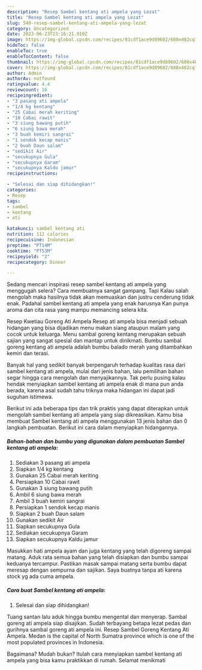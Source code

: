 ```yaml
---
description: "Resep Sambel kentang ati ampela yang Lezat"
title: "Resep Sambel kentang ati ampela yang Lezat"
slug: 549-resep-sambel-kentang-ati-ampela-yang-lezat
category: Uncategorized
date: 2023-06-23T23:16:21.910Z
image: https://img-global.cpcdn.com/recipes/81cdf1ace9d89602/680x482cq70/sambel-kentang-ati-ampela-foto-resep-utama.jpg
hideToc: false
enableToc: true
enableTocContent: false
thumbnail: https://img-global.cpcdn.com/recipes/81cdf1ace9d89602/680x482cq70/sambel-kentang-ati-ampela-foto-resep-utama.jpg
cover: https://img-global.cpcdn.com/recipes/81cdf1ace9d89602/680x482cq70/sambel-kentang-ati-ampela-foto-resep-utama.jpg
author: Admin
authorAv: notfound
ratingvalue: 4.4
reviewcount: 16
recipeingredient:
- "3 pasang ati ampela"
- "1/4 kg kentang"
- "25 Cabai merah keriting"
- "10 Cabai rawit"
- "3 siung bawang putih"
- "6 siung bawa merah"
- "3 buah kemiri sangrai"
- "1 sendok kecap manis"
- "2 buah Daun salam"
- "sedikit Air"
- "secukupnya Gula"
- "secukupnya Garam"
- "secukupnya Kaldu jamur"
recipeinstructions:

- "Selesai dan siap dihidangkan!"
categories:
- Resep
tags:
- sambel
- kentang
- ati

katakunci: sambel kentang ati 
nutrition: 112 calories
recipecuisine: Indonesian
preptime: "PT14M"
cooktime: "PT53M"
recipeyield: "2"
recipecategory: Dinner

---
```



Sedang mencari inspirasi resep sambel kentang ati ampela yang menggugah selera? Cara membuatnya sangat gampang. Tapi Kalau salah mengolah maka hasilnya tidak akan memuaskan dan justru cenderung tidak enak. Padahal sambel kentang ati ampela yang enak harusnya Kan punya aroma dan cita rasa yang mampu memancing selera kita.


Resep Kwetiau Goreng Ati Ampela Resep ati ampela bisa menjadi sebuah hidangan yang bisa dijadikan menu makan siang ataupun malam yang cocok untuk keluarga. Menu sambal goreng kentang merupakan sebuah sajian yang sangat spesial dan mantap untuk dinikmati. Bumbu sambal goreng kentang ati ampela adalah bumbu balado merah yang ditambahkan kemiri dan terasi.

Banyak hal yang sedikit banyak berpengaruh terhadap kualitas rasa dari sambel kentang ati ampela, mulai dari jenis bahan, lalu pemilihan bahan segar hingga cara mengolah dan menyajikannya. Tak perlu pusing kalau hendak menyiapkan sambel kentang ati ampela enak di mana pun anda berada, karena asal sudah tahu triknya maka hidangan ini dapat jadi suguhan istimewa.


Berikut ini ada beberapa tips dan trik praktis yang dapat diterapkan untuk mengolah sambel kentang ati ampela yang siap dikreasikan. Kamu bisa membuat Sambel kentang ati ampela menggunakan 13 jenis bahan dan 0 langkah pembuatan. Berikut ini cara dalam menyiapkan hidangannya.

<!--inarticleads1-->

##### Bahan-bahan dan bumbu yang digunakan dalam pembuatan Sambel kentang ati ampela:

1. Sediakan 3 pasang ati ampela
1. Siapkan 1/4 kg kentang
1. Gunakan 25 Cabai merah keriting
1. Persiapkan 10 Cabai rawit
1. Gunakan 3 siung bawang putih
1. Ambil 6 siung bawa merah
1. Ambil 3 buah kemiri sangrai
1. Persiapkan 1 sendok kecap manis
1. Siapkan 2 buah Daun salam
1. Gunakan sedikit Air
1. Siapkan secukupnya Gula
1. Sediakan secukupnya Garam
1. Siapkan secukupnya Kaldu jamur


Masukkan hati ampela ayam dan juga kentang yang telah digoreng sampai matang. Aduk rata semua bahan yang telah disiapkan dan bumbu sampai keduanya tercampur. Pastikan masak sampai matang serta bumbu dapat meresap dengan sempurna dan sajikan. Saya buatnya tanpa ati karena stock yg ada cuma ampela. 

<!--inarticleads2-->

##### Cara buat Sambel kentang ati ampela:


1. Selesai dan siap dihidangkan!

Tuang santan lalu aduk hingga bumbu mengental dan menyerap. Sambal goreng ati ampela siap disajikan. Sudah terbayang betapa lezat pedas dan gurihnya sambal goreng ati ampela ini. Resep Sambel Goreng Kentang Ati Ampela. Medan is the capital of North Sumatra province which is one of the most populated provinces in Indonesia. 

Bagaimana? Mudah bukan? Itulah cara menyiapkan sambel kentang ati ampela yang bisa kamu praktikkan di rumah. Selamat menikmati
